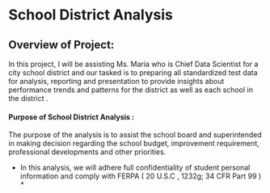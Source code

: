 # School District Analysis

## Overview of Project:

In this project, I will be assisting Ms. Maria who is Chief Data Scientist for a city school district and our tasked is to preparing all standardized test data for analysis, reporting and presentation to provide insights about performance trends and patterns for the district as well as each school in the district . 

#### Purpose of School District Analysis :

The purpose of the analysis is to assist the school board and superintended in making decision regarding the school budget, improvement requirement, professional developments and other priorities.

* In this analysis, we will adhere full confidentiality of student personal information and comply with FERPA ( 20 U.S.C , 1232g; 34 CFR Part 99 ) *


